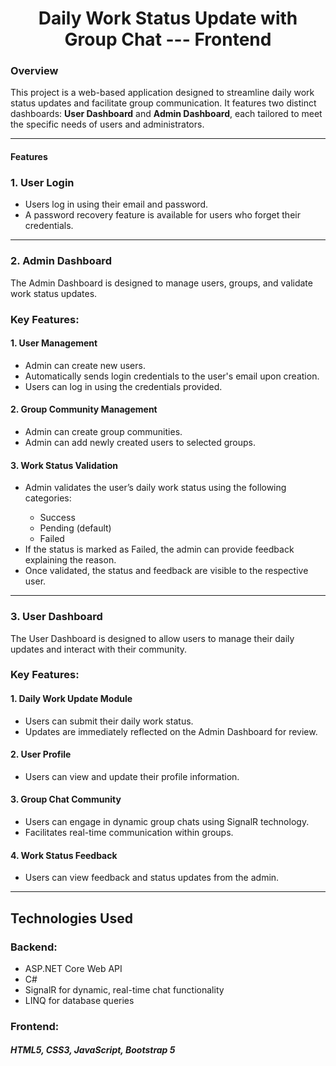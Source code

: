 <h1 style = text-align:center >Daily Work Status Update with Group Chat --- Frontend</h1>

<h3>Overview</h3>

This project is a web-based application designed to streamline daily work status updates and facilitate group communication. It features two distinct dashboards: <b>User Dashboard</b> and <b>Admin Dashboard</b>, each tailored to meet the specific needs of users and administrators.

<hr>


<h4>Features</h4>

<h3>1. User Login</h3>

<ul>
<li>Users log in using their email and password.</li>

<li>A password recovery feature is available for users who forget their credentials.</li>
</ul>

<hr>

<h3>2. Admin Dashboard</h3>

The Admin Dashboard is designed to manage users, groups, and validate work status updates.

<h3>Key Features:</h3>

<h4>1. User Management</h4>

<ul>
  <li>Admin can create new users.</li>
  <li>Automatically sends login credentials to the user's email upon creation.</li>
  <li>Users can log in using the credentials provided.</li>
</ul>

<h4>2. Group Community Management</h4>
<ul>
  <li>Admin can create group communities.</li>
  <li>Admin can add newly created users to selected groups.</li>
</ul>

<h4>3. Work Status Validation</h4>
<ul>
  <li>Admin validates the user’s daily work status using the following categories:</li>
  <ul>
    <li>Success</li>
     <li>Pending (default)</li>
     <li>Failed</li>
  </ul>
  <li>If the status is marked as Failed, the admin can provide feedback explaining the reason.</li>
  <li>Once validated, the status and feedback are visible to the respective user.</li>
</ul>

<hr>

<h3>3. User Dashboard</h3>

The User Dashboard is designed to allow users to manage their daily updates and interact with their community.

<h3>Key Features:</h3>

<h4>1. Daily Work Update Module</h4>
<ul>
  <li>Users can submit their daily work status.</li>
   <li>Updates are immediately reflected on the Admin Dashboard for review.</li>
</ul>

<h4>2. User Profile</h4>
<ul>
  <li>Users can view and update their profile information.</li>
</ul>

<h4>3. Group Chat Community</h4>
<ul>
  <li>Users can engage in dynamic group chats using SignalR technology.</li>
  <li>Facilitates real-time communication within groups.</li>
</ul>

<h4>4. Work Status Feedback</h4>

<ul>
  <li>Users can view feedback and status updates from the admin.</li>
</ul>

<hr>

<h2>Technologies Used</h2>

<h3>Backend:</h3>

<ul>
  <li>ASP.NET Core Web API</li>
  <li>C#</li>
  <li>SignalR for dynamic, real-time chat functionality</li>
  <li>LINQ for database queries</li>
</ul>


<h3>Frontend:</h3>

<h5>HTML5, CSS3, JavaScript, Bootstrap 5 </h5>



